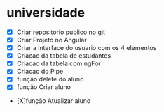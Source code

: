 # universidade

* [x] Criar repositorio publico no git
* [x] Criar Projeto no Angular
* [x] Criar a interface do usuario com os 4 elementos
* [x] Criacao da tabela de estudantes
* [x] Criacao da tabela com ngFor
* [x] Criacao do Pipe
* [x] função delete do aluno
* [X] função Criar aluno
* [X]função Atualizar aluno

